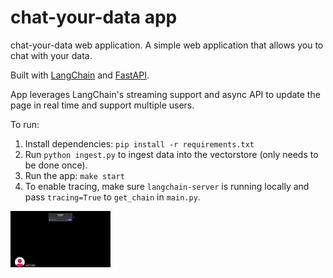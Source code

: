 # chat-your-data app
chat-your-data web application. A simple web application that allows you to chat with your data.

Built with [LangChain](https://github.com/hwchase17/langchain/) and [FastAPI](https://fastapi.tiangolo.com/).

App leverages LangChain's streaming support and async API to update the page in real time and support multiple users.

To run:
1. Install dependencies: `pip install -r requirements.txt`
2. Run `python ingest.py` to ingest data into the vectorstore (only needs to be done once).
2. Run the app: `make start`
3. To enable tracing, make sure `langchain-server` is running locally and pass `tracing=True` to `get_chain` in `main.py`.

![Chat_Your_Data.gif](assets%2Fimages%2FChat_Your_Data.gif)
